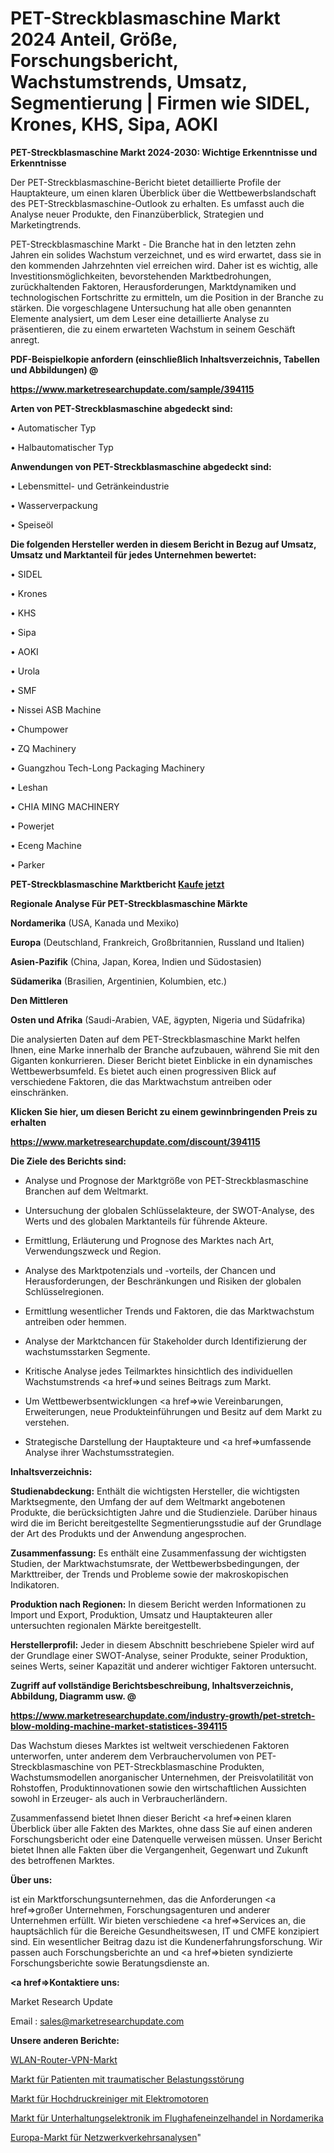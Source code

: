 # PET-Streckblasmaschine Markt 2024 Anteil, Größe, Forschungsbericht, Wachstumstrends, Umsatz, Segmentierung | Firmen wie SIDEL, Krones, KHS, Sipa, AOKI

<strong>PET-Streckblasmaschine Markt 2024-2030: Wichtige Erkenntnisse und Erkenntnisse</strong>

Der PET-Streckblasmaschine-Bericht bietet detaillierte Profile der Hauptakteure, um einen klaren Überblick über die Wettbewerbslandschaft des PET-Streckblasmaschine-Outlook zu erhalten. Es umfasst auch die Analyse neuer Produkte, den Finanzüberblick, Strategien und Marketingtrends.

PET-Streckblasmaschine Markt - Die Branche hat in den letzten zehn Jahren ein solides Wachstum verzeichnet, und es wird erwartet, dass sie in den kommenden Jahrzehnten viel erreichen wird. Daher ist es wichtig, alle Investitionsmöglichkeiten, bevorstehenden Marktbedrohungen, zurückhaltenden Faktoren, Herausforderungen, Marktdynamiken und technologischen Fortschritte zu ermitteln, um die Position in der Branche zu stärken. Die vorgeschlagene Untersuchung hat alle oben genannten Elemente analysiert, um dem Leser eine detaillierte Analyse zu präsentieren, die zu einem erwarteten Wachstum in seinem Geschäft anregt.



<strong><b>PDF-Beispielkopie anfordern (einschließlich Inhaltsverzeichnis, Tabellen und Abbildungen) @ </b></strong>

<strong><a href=https://www.marketresearchupdate.com/sample/394115>

<strong>https://www.marketresearchupdate.com/sample/394115</u></a></strong></strong>



<strong>Arten von PET-Streckblasmaschine abgedeckt sind:</strong>

• Automatischer Typ

• Halbautomatischer Typ



<strong>Anwendungen von PET-Streckblasmaschine abgedeckt sind:</strong>

• Lebensmittel- und Getränkeindustrie

• Wasserverpackung

• Speiseöl



<strong>Die folgenden Hersteller werden in diesem Bericht in Bezug auf Umsatz, Umsatz und Marktanteil für jedes Unternehmen bewertet:</strong>

• SIDEL

• Krones

• KHS

• Sipa

• AOKI

• Urola

• SMF

• Nissei ASB Machine

• Chumpower

• ZQ Machinery

• Guangzhou Tech-Long Packaging Machinery

• Leshan

• CHIA MING MACHINERY

• Powerjet

• Eceng Machine

• Parker



<strong>PET-Streckblasmaschine Marktbericht <a href=https://www.marketresearchupdate.com/buynow/394115>Kaufe jetzt</a></strong>



<strong>Regionale Analyse Für PET-Streckblasmaschine Märkte</strong>



<strong>Nordamerika</strong> (USA, Kanada und Mexiko)



<strong>Europa</strong> (Deutschland, Frankreich, Großbritannien, Russland und Italien)



<strong>Asien-Pazifik</strong> (China, Japan, Korea, Indien und Südostasien)



<strong>Südamerika</strong> (Brasilien, Argentinien, Kolumbien, etc.)



<strong>Den Mittleren</strong> 

<strong>Osten und Afrika</strong> (Saudi-Arabien, VAE, ägypten, Nigeria und Südafrika)

Die analysierten Daten auf dem PET-Streckblasmaschine Markt helfen Ihnen, eine Marke innerhalb der Branche aufzubauen, während Sie mit den Giganten konkurrieren. Dieser Bericht bietet Einblicke in ein dynamisches Wettbewerbsumfeld. Es bietet auch einen progressiven Blick auf verschiedene Faktoren, die das Marktwachstum antreiben oder einschränken.



<strong>Klicken Sie hier, um diesen Bericht zu einem gewinnbringenden Preis zu erhalten
</strong>

<strong><a href=https://www.marketresearchupdate.com/discount/394115>https://www.marketresearchupdate.com/discount/394115</b></u></strong></a>



<strong>Die Ziele des Berichts sind:</strong>

- Analyse und Prognose der Marktgröße von PET-Streckblasmaschine Branchen auf dem Weltmarkt.

- Untersuchung der globalen Schlüsselakteure, der SWOT-Analyse, des Werts und des globalen Marktanteils für führende Akteure.

- Ermittlung, Erläuterung und Prognose des Marktes nach Art, Verwendungszweck und Region.

- Analyse des Marktpotenzials und -vorteils, der Chancen und Herausforderungen, der Beschränkungen und Risiken der globalen Schlüsselregionen.

- Ermittlung wesentlicher Trends und Faktoren, die das Marktwachstum antreiben oder hemmen.

- Analyse der Marktchancen für Stakeholder durch Identifizierung der wachstumsstarken Segmente.

- Kritische Analyse jedes Teilmarktes hinsichtlich des individuellen Wachstumstrends <a href=>und</a> seines Beitrags zum Markt.

- Um Wettbewerbsentwicklungen <a href=>wie</a> Vereinbarungen, Erweiterungen, neue Produkteinführungen und Besitz auf dem Markt zu verstehen.

- Strategische Darstellung der Hauptakteure und <a href=>umfas</a>sende Analyse ihrer Wachstumsstrategien.



<strong>Inhaltsverzeichnis:</strong>



<strong>Studienabdeckung:</strong> Enthält die wichtigsten Hersteller, die wichtigsten Marktsegmente, den Umfang der auf dem Weltmarkt angebotenen Produkte, die berücksichtigten Jahre und die Studienziele. Darüber hinaus wird die im Bericht bereitgestellte Segmentierungsstudie auf der Grundlage der Art des Produkts und der Anwendung angesprochen.



<strong>Zusammenfassung:</strong> Es enthält eine Zusammenfassung der wichtigsten Studien, der Marktwachstumsrate, der Wettbewerbsbedingungen, der Markttreiber, der Trends und Probleme sowie der makroskopischen Indikatoren.



<strong>Produktion nach Regionen:</strong> In diesem Bericht werden Informationen zu Import und Export, Produktion, Umsatz und Hauptakteuren aller untersuchten regionalen Märkte bereitgestellt.



<strong>Herstellerprofil:</strong> Jeder in diesem Abschnitt beschriebene Spieler wird auf der Grundlage einer SWOT-Analyse, seiner Produkte, seiner Produktion, seines Werts, seiner Kapazität und anderer wichtiger Faktoren untersucht.



<strong><b>Zugriff auf vollständige Berichtsbeschreibung, Inhaltsverzeichnis, Abbildung, Diagramm usw. @ </b></strong>

<strong><a href=https://www.marketresearchupdate.com/industry-growth/pet-stretch-blow-molding-machine-market-statistices-394115>https://www.marketresearchupdate.com/industry-growth/pet-stretch-blow-molding-machine-market-statistices-394115</a></strong>

Das Wachstum dieses Marktes ist weltweit verschiedenen Faktoren unterworfen, unter anderem dem Verbrauchervolumen von PET-Streckblasmaschine von PET-Streckblasmaschine Produkten, Wachstumsmodellen anorganischer Unternehmen, der Preisvolatilität von Rohstoffen, Produktinnovationen sowie den wirtschaftlichen Aussichten sowohl in Erzeuger- als auch in Verbraucherländern.

Zusammenfassend bietet Ihnen dieser Bericht <a href=>einen</a> klaren Überblick über alle Fakten des Marktes, ohne dass Sie auf einen anderen Forschungsbericht oder eine Datenquelle verweisen müssen. Unser Bericht bietet Ihnen alle Fakten über die Vergangenheit, Gegenwart und Zukunft des betroffenen Marktes.



<strong>Über uns:</strong>

 ist ein Marktforschungsunternehmen, das die Anforderungen <a href=>großer</a> Unternehmen, Forschungsagenturen und anderer Unternehmen erfüllt. Wir bieten verschiedene <a href=>Services</a> an, die hauptsächlich für die Bereiche Gesundheitswesen, IT und CMFE konzipiert sind. Ein wesentlicher Beitrag dazu ist die Kundenerfahrungsforschung. Wir passen auch Forschungsberichte an und <a href=>bieten</a> syndizierte Forschungsberichte sowie Beratungsdienste an.



<strong><a href=>Kontaktiere uns:</a></strong>

Market Research Update

Email : sales@marketresearchupdate.com



<strong>Unsere anderen Berichte:</strong>

<a href=https://www.linkedin.com/pulse/wireless-router-vpn-market-2023-challenges-business>WLAN-Router-VPN-Markt</a>

<a href=https://www.linkedin.com/pulse/traumatic-stress-disorder-ptsd-market-sizing>Markt für Patienten mit traumatischer Belastungsstörung</a>

<a href=https://www.linkedin.com/pulse/electric-motor-high-pressure-washer-market>Markt für Hochdruckreiniger mit Elektromotoren</a>

<a href=https://www.linkedin.com/pulse/north-america-airport-retailing-consumer-electronics-market>Markt für Unterhaltungselektronik im Flughafeneinzelhandel in Nordamerika</a>

<a href=https://www.linkedin.com/pulse/europe-network-traffic-analysis-market-report>Europa-Markt für Netzwerkverkehrsanalysen</a>"
